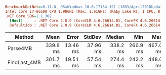 ``` ini

BenchmarkDotNet=v0.11.0, OS=Windows 10.0.17134.191 (1803/April2018Update/Redstone4)
Intel Core i7-8650U CPU 1.90GHz (Max: 1.91GHz) (Kaby Lake R), 1 CPU, 8 logical and 4 physical cores
.NET Core SDK=2.1.302
  [Host]     : .NET Core 2.0.9 (CoreCLR 4.6.26614.01, CoreFX 4.6.26614.01), 64bit RyuJIT
  DefaultJob : .NET Core 2.0.9 (CoreCLR 4.6.26614.01, CoreFX 4.6.26614.01), 64bit RyuJIT


```
|       Method |     Mean |    Error |   StdDev |   Median |      Min |      Max |      Gen 0 | Allocated |
|------------- |---------:|---------:|---------:|---------:|---------:|---------:|-----------:|----------:|
|     Parse4MB | 339.8 ms | 13.46 ms | 37.96 ms | 338.2 ms | 266.9 ms | 467.0 ms | 40000.0000 |   2.52 MB |
| FindLast_4MB | 301.7 ms | 19.51 ms | 57.54 ms | 274.4 ms | 242.2 ms | 448.0 ms | 34000.0000 | 124.57 MB |
